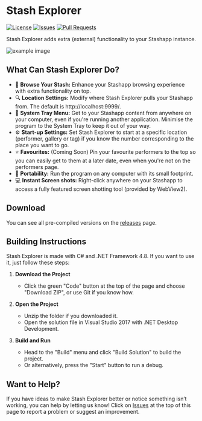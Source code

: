 # Stash Explorer

[![License](https://img.shields.io/github/license/windowslogic/Stash-Explorer)](LICENSE)
[![Issues](https://img.shields.io/github/issues/windowslogic/Stash-Explorer)](https://github.com/windowslogic/Stash-Explorer/issues)
[![Pull Requests](https://img.shields.io/github/issues-pr/windowslogic/Stash-Explorer)](https://github.com/windowslogic/Stash-Explorer/pulls)

Stash Explorer adds extra (external) functionality to your Stashapp instance.

![example image](https://cdn.windowslogic.co.uk/img/an39517o.png)

## What Can Stash Explorer Do?

- 📁 **Browse Your Stash:** Enhance your Stashapp browsing experience with extra functionality on top.
- 🔍 **Location Settings:** Modify where Stash Explorer pulls your Stashapp from. The default is http://localhost:9999/.
- 📝 **System Tray Menu:** Get to your Stashapp content from anywhere on your computer, even if you're running another application. Minimise the program to the System Tray to keep it out of your way.
- ⚙️ **Start-up Settings:** Set Stash Explorer to start at a specific location (performer, gallery or tag) if you know the number corresponding to the place you want to go.
- ⭐ **Favourites:** (Coming Soon) Pin your favourite performers to the top so you can easily get to them at a later date, even when you're not on the performers page.
- 💼 **Portability:** Run the program on any computer with its small footprint.
- 💻 **Instant Screen shots:** Right-click anywhere on your Stashapp to access a fully featured screen shotting tool (provided by WebView2).

## Download

You can see all pre-compiled versions on the [releases](https://github.com/windowslogic/Stash-Explorer/releases) page.

## Building Instructions

Stash Explorer is made with C# and .NET Framework 4.8. If you want to use it, just follow these steps:

1. **Download the Project**
   - Click the green "Code" button at the top of the page and choose "Download ZIP", or use Git if you know how.

2. **Open the Project**
   - Unzip the folder if you downloaded it.
   - Open the solution file in Visual Studio 2017 with .NET Desktop Development.

3. **Build and Run**
   - Head to the "Build" menu and click "Build Solution" to build the project.
   - Or alternatively, press the "Start" button to run a debug.

## Want to Help?

If you have ideas to make Stash Explorer better or notice something isn’t working, you can help by letting us know! Click on [Issues](https://github.com/windowslogic/Stash-Explorer/issues) at the top of this page to report a problem or suggest an improvement.
